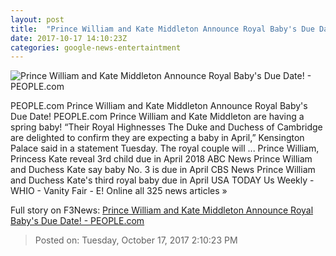 ```yaml
---
layout: post
title:  "Prince William and Kate Middleton Announce Royal Baby's Due Date! - PEOPLE.com"
date: 2017-10-17 14:10:23Z
categories: google-news-entertaintment
---
```


![Prince William and Kate Middleton Announce Royal Baby's Due Date! - PEOPLE.com](http://peopledotcom.files.wordpress.com/2017/08/kensington-palace-10.jpg?crop=0px%2C0px%2C2000px%2C1050px&resize=1200%2C630)

PEOPLE.com Prince William and Kate Middleton Announce Royal Baby's Due Date! PEOPLE.com Prince William and Kate Middleton are having a spring baby! “Their Royal Highnesses The Duke and Duchess of Cambridge are delighted to confirm they are expecting a baby in April,” Kensington Palace said in a statement Tuesday. The royal couple will ... Prince William, Princess Kate reveal 3rd child due in April 2018 ABC News Prince William and Duchess Kate say baby No. 3 is due in April CBS News Prince William and Duchess Kate's third royal baby due in April USA TODAY Us Weekly - WHIO - Vanity Fair - E! Online all 325 news articles »


Full story on F3News: [Prince William and Kate Middleton Announce Royal Baby's Due Date! - PEOPLE.com](http://www.f3nws.com/n/qpxV4E)

> Posted on: Tuesday, October 17, 2017 2:10:23 PM

